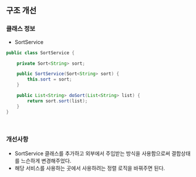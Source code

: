 ## 구조 개선

### 클래스 정보
* SortService
``` java
public class SortService {

    private Sort<String> sort;

    public SortService(Sort<String> sort) {
        this.sort = sort;
    }

    public List<String> doSort(List<String> list) {
        return sort.sort(list);
    }
}
```
</br>

### 개선사항
* SortService 클래스를 추가하고 외부에서 주입받는 방식을 사용함으로써 결합상태를 느슨하게 변경해주었다.   
* 해당 서비스를 사용하는 곳에서 사용하려는 정렬 로직을 바꿔주면 된다.
